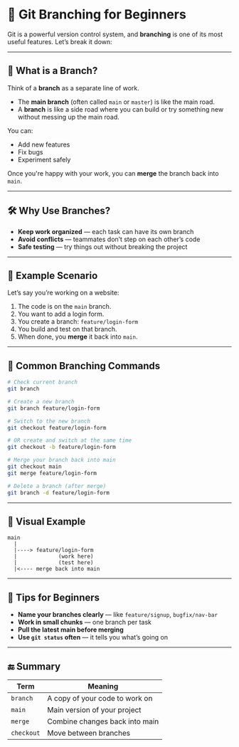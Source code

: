
# 🌿 Git Branching for Beginners

Git is a powerful version control system, and **branching** is one of its most useful features. Let’s break it down:

---

## 🧠 What is a Branch?

Think of a **branch** as a separate line of work.

- The **main branch** (often called `main` or `master`) is like the main road.
- A **branch** is like a side road where you can build or try something new without messing up the main road.

You can:
- Add new features
- Fix bugs
- Experiment safely

Once you're happy with your work, you can **merge** the branch back into `main`.

---

## 🛠️ Why Use Branches?

- **Keep work organized** — each task can have its own branch
- **Avoid conflicts** — teammates don’t step on each other’s code
- **Safe testing** — try things out without breaking the project

---

## 🧪 Example Scenario

Let’s say you’re working on a website:

1. The code is on the `main` branch.
2. You want to add a login form.
3. You create a branch: `feature/login-form`
4. You build and test on that branch.
5. When done, you **merge** it back into `main`.

---

## 🧾 Common Branching Commands

```bash
# Check current branch
git branch

# Create a new branch
git branch feature/login-form

# Switch to the new branch
git checkout feature/login-form

# OR create and switch at the same time
git checkout -b feature/login-form

# Merge your branch back into main
git checkout main
git merge feature/login-form

# Delete a branch (after merge)
git branch -d feature/login-form
```

---

## 🌈 Visual Example

```
main
  |
  |----> feature/login-form
  |             (work here)
  |             (test here)
  |<---- merge back into main
```

---

## 🧩 Tips for Beginners

- **Name your branches clearly** — like `feature/signup`, `bugfix/nav-bar`
- **Work in small chunks** — one branch per task
- **Pull the latest main before merging**
- **Use `git status` often** — it tells you what’s going on

---

## 🔚 Summary

| Term       | Meaning                          |
|------------|----------------------------------|
| `branch`   | A copy of your code to work on   |
| `main`     | Main version of your project     |
| `merge`    | Combine changes back into main   |
| `checkout` | Move between branches            |
